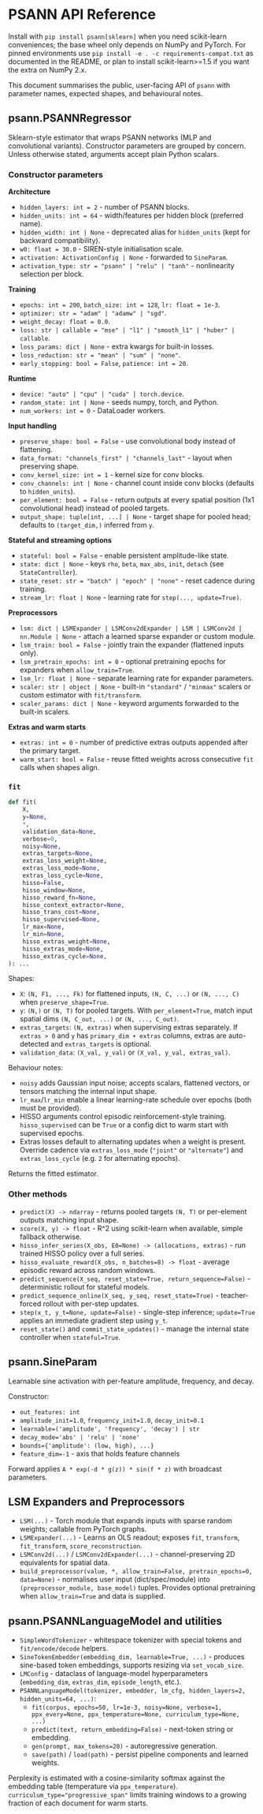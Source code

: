 # PSANN API Reference

Install with `pip install psann[sklearn]` when you need scikit-learn conveniences; the base wheel only depends on NumPy and PyTorch. For pinned environments use `pip install -e . -c requirements-compat.txt` as documented in the README, or plan to install scikit-learn>=1.5 if you want the extra on NumPy 2.x.

This document summarises the public, user-facing API of `psann` with parameter names, expected shapes, and behavioural notes.

## psann.PSANNRegressor

Sklearn-style estimator that wraps PSANN networks (MLP and convolutional variants). Constructor parameters are grouped by concern. Unless otherwise stated, arguments accept plain Python scalars.

### Constructor parameters

**Architecture**
- `hidden_layers: int = 2` - number of PSANN blocks.
- `hidden_units: int = 64` - width/features per hidden block (preferred name).
- `hidden_width: int | None` - deprecated alias for `hidden_units` (kept for backward compatibility).
- `w0: float = 30.0` - SIREN-style initialisation scale.
- `activation: ActivationConfig | None` - forwarded to `SineParam`.
- `activation_type: str = "psann" | "relu" | "tanh"` - nonlinearity selection per block.

**Training**
- `epochs: int = 200`, `batch_size: int = 128`, `lr: float = 1e-3`.
- `optimizer: str = "adam" | "adamw" | "sgd"`.
- `weight_decay: float = 0.0`.
- `loss: str | callable = "mse" | "l1" | "smooth_l1" | "huber" | callable`.
- `loss_params: dict | None` - extra kwargs for built-in losses.
- `loss_reduction: str = "mean" | "sum" | "none"`.
- `early_stopping: bool = False`, `patience: int = 20`.

**Runtime**
- `device: "auto" | "cpu" | "cuda" | torch.device`.
- `random_state: int | None` - seeds numpy, torch, and Python.
- `num_workers: int = 0` - DataLoader workers.

**Input handling**
- `preserve_shape: bool = False` - use convolutional body instead of flattening.
- `data_format: "channels_first" | "channels_last"` - layout when preserving shape.
- `conv_kernel_size: int = 1` - kernel size for conv blocks.
- `conv_channels: int | None` - channel count inside conv blocks (defaults to `hidden_units`).
- `per_element: bool = False` - return outputs at every spatial position (1x1 convolutional head) instead of pooled targets.
- `output_shape: tuple[int, ...] | None` - target shape for pooled head; defaults to `(target_dim,)` inferred from `y`.

**Stateful and streaming options**
- `stateful: bool = False` - enable persistent amplitude-like state.
- `state: dict | None` - keys `rho`, `beta`, `max_abs`, `init`, `detach` (see `StateController`).
- `state_reset: str = "batch" | "epoch" | "none"` - reset cadence during training.
- `stream_lr: float | None` - learning rate for `step(..., update=True)`.

**Preprocessors**
- `lsm: dict | LSMExpander | LSMConv2dExpander | LSM | LSMConv2d | nn.Module | None` - attach a learned sparse expander or custom module.
- `lsm_train: bool = False` - jointly train the expander (flattened inputs only).
- `lsm_pretrain_epochs: int = 0` - optional pretraining epochs for expanders when `allow_train=True`.
- `lsm_lr: float | None` - separate learning rate for expander parameters.
- `scaler: str | object | None` - built-in `"standard"` / `"minmax"` scalers or custom estimator with `fit/transform`.
- `scaler_params: dict | None` - keyword arguments forwarded to the built-in scalers.

**Extras and warm starts**
- `extras: int = 0` - number of predictive extras outputs appended after the primary target.
- `warm_start: bool = False` - reuse fitted weights across consecutive `fit` calls when shapes align.

### `fit`

```python
def fit(
    X,
    y=None,
    *,
    validation_data=None,
    verbose=0,
    noisy=None,
    extras_targets=None,
    extras_loss_weight=None,
    extras_loss_mode=None,
    extras_loss_cycle=None,
    hisso=False,
    hisso_window=None,
    hisso_reward_fn=None,
    hisso_context_extractor=None,
    hisso_trans_cost=None,
    hisso_supervised=None,
    lr_max=None,
    lr_min=None,
    hisso_extras_weight=None,
    hisso_extras_mode=None,
    hisso_extras_cycle=None,
): ...
```

Shapes:
- `X`: `(N, F1, ..., Fk)` for flattened inputs, `(N, C, ...)` or `(N, ..., C)` when `preserve_shape=True`.
- `y`: `(N,)` or `(N, T)` for pooled targets. With `per_element=True`, match input spatial dims `(N, C_out, ...)` or `(N, ..., C_out)`.
- `extras_targets`: `(N, extras)` when supervising extras separately. If `extras > 0` and `y` has `primary_dim + extras` columns, extras are auto-detected and `extras_targets` is optional.
- `validation_data`: `(X_val, y_val)` or `(X_val, y_val, extras_val)`.

Behaviour notes:
- `noisy` adds Gaussian input noise; accepts scalars, flattened vectors, or tensors matching the internal input shape.
- `lr_max`/`lr_min` enable a linear learning-rate schedule over epochs (both must be provided).
- HISSO arguments control episodic reinforcement-style training. `hisso_supervised` can be `True` or a config dict to warm start with supervised epochs.
- Extras losses default to alternating updates when a weight is present. Override cadence via `extras_loss_mode` (`"joint"` or `"alternate"`) and `extras_loss_cycle` (e.g. `2` for alternating epochs).

Returns the fitted estimator.

### Other methods
- `predict(X) -> ndarray` - returns pooled targets `(N, T)` or per-element outputs matching input shape.
- `score(X, y) -> float` - R^2 using scikit-learn when available, simple fallback otherwise.
- `hisso_infer_series(X_obs, E0=None) -> (allocations, extras)` - run trained HISSO policy over a full series.
- `hisso_evaluate_reward(X_obs, n_batches=8) -> float` - average episodic reward across random windows.
- `predict_sequence(X_seq, reset_state=True, return_sequence=False)` - deterministic rollout for stateful models.
- `predict_sequence_online(X_seq, y_seq, reset_state=True)` - teacher-forced rollout with per-step updates.
- `step(x_t, y_t=None, update=False)` - single-step inference; `update=True` applies an immediate gradient step using `y_t`.
- `reset_state()` and `commit_state_updates()` - manage the internal state controller when `stateful=True`.

## psann.SineParam

Learnable sine activation with per-feature amplitude, frequency, and decay.

Constructor:
- `out_features: int`
- `amplitude_init=1.0`, `frequency_init=1.0`, `decay_init=0.1`
- `learnable=('amplitude', 'frequency', 'decay') | str`
- `decay_mode='abs' | 'relu' | 'none'`
- `bounds={'amplitude': (low, high), ...}`
- `feature_dim=-1` - axis that holds feature channels

Forward applies `A * exp(-d * g(z)) * sin(f * z)` with broadcast parameters.

## LSM Expanders and Preprocessors

- `LSM(...)` - Torch module that expands inputs with sparse random weights; callable from PyTorch graphs.
- `LSMExpander(...)` - Learns an OLS readout; exposes `fit`, `transform`, `fit_transform`, `score_reconstruction`.
- `LSMConv2d(...)` / `LSMConv2dExpander(...)` - channel-preserving 2D equivalents for spatial data.
- `build_preprocessor(value, *, allow_train=False, pretrain_epochs=0, data=None)` - normalises user input (dict/spec/module) into `(preprocessor_module, base_model)` tuples. Provides optional pretraining when `allow_train=True` and data is supplied.

## psann.PSANNLanguageModel and utilities

- `SimpleWordTokenizer` - whitespace tokenizer with special tokens and `fit/encode/decode` helpers.
- `SineTokenEmbedder(embedding_dim, learnable=True, ...)` - produces sine-based token embeddings, supports resizing via `set_vocab_size`.
- `LMConfig` - dataclass of language-model hyperparameters (`embedding_dim`, `extras_dim`, `episode_length`, etc.).
- `PSANNLanguageModel(tokenizer, embedder, lm_cfg, hidden_layers=2, hidden_units=64, ...)`:
  - `fit(corpus, epochs=50, lr=1e-3, noisy=None, verbose=1, ppx_every=None, ppx_temperature=None, curriculum_type=None, ...)`
  - `predict(text, return_embedding=False)` - next-token string or embedding.
  - `gen(prompt, max_tokens=20)` - autoregressive generation.
  - `save(path)` / `load(path)` - persist pipeline components and learned weights.

Perplexity is estimated with a cosine-similarity softmax against the embedding table (temperature via `ppx_temperature`). `curriculum_type="progressive_span"` limits training windows to a growing fraction of each document for warm starts.
